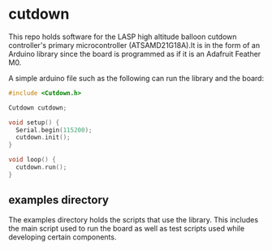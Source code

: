 # cutdown
This repo holds software for the LASP high altitude balloon cutdown controller's primary microcontroller (ATSAMD21G18A).It is in the form of an Arduino library since the board is programmed as if it is an Adafruit Feather M0.

A simple arduino file such as the following can run the library and the board:
```c++
#include <Cutdown.h>

Cutdown cutdown;

void setup() {
  Serial.begin(115200);
  cutdown.init();
}

void loop() {
  cutdown.run();
}
```

## examples directory
The examples directory holds the scripts that use the library. This includes the main script used to run the board as well as test scripts used while developing certain components.
